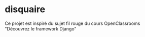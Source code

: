 # disquaire
Ce projet est inspiré du sujet fil rouge du cours OpenClassrooms "Découvrez le framework Django"
